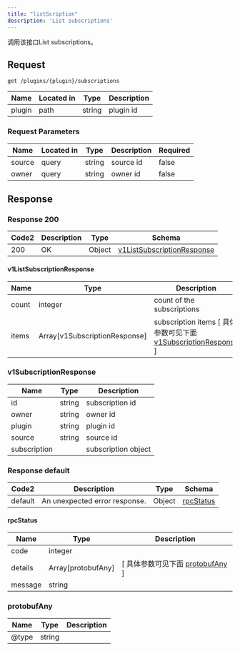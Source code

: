```yaml
---
title: "listScription"
description: 'List subscriptions'
---
```



调用该接口List subscriptions。



## Request


```
get /plugins/{plugin}/subscriptions
```

| Name | Located in | Type | Description | 
| ---- | ---------- | ----------- | ----------- | 
| plugin | path | string | plugin id |  

### Request Parameters

| Name | Located in | Type | Description |  Required |
| ---- | ---------- | ----------- | ----------- |  ---- |
| source | query | string | source id |  false |
| owner | query | string | owner id |  false |

## Response

### Response  200

| Code2 | Description | Type | Schema |
| ---- | ----------- | ------ | ------ |
| 200 | OK | Object | [v1ListSubscriptionResponse](#v1ListSubscriptionResponse) |

#### v1ListSubscriptionResponse

| Name | Type | Description | 
| ---- | ---- | ----------- |     
| count | integer | count of the subscriptions |          
| items | Array[v1SubscriptionResponse] | subscription items [ 具体参数可见下面 [v1SubscriptionResponse](#v1SubscriptionResponse) ] |    

### v1SubscriptionResponse

| Name | Type | Description | 
| ---- | ---- | ----------- |     
| id | string | subscription id |      
| owner | string | owner id |      
| plugin | string | plugin id |      
| source | string | source id |      
| subscription |  | subscription object |   

### Response  default

| Code2 | Description | Type | Schema |
| ---- | ----------- | ------ | ------ |
| default | An unexpected error response. | Object | [rpcStatus](#rpcStatus) |

#### rpcStatus

| Name | Type | Description | 
| ---- | ---- | ----------- |     
| code | integer |  |          
| details | Array[protobufAny] |  [ 具体参数可见下面 [protobufAny](#protobufAny) ] |       
| message | string |  |   

### protobufAny

| Name | Type | Description | 
| ---- | ---- | ----------- |     
| @type | string |  |   


  
     
 
 


          
     
   
     
 
 


 


